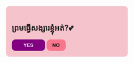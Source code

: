 <!DOCTYPE html>
<html lang="en"
 <head>
    <title>annn</title>
    <style>
        body{
            margin: 0;
            display: flex;
            justify-content: center;
            align-items: center;
            height: 90vh;
        }
        .container{
            background-color: rgb(245, 195, 203);
            padding: 1rem;
            border-radius: 10px;
            width: 300px;
        }
        .btn{
            padding: 0.5rem 2rem;
            border: none;
            outline: none;
            font-weight: bold;
            border-radius: 10px;
        }
        .btnPrimary{
            color: white;
            background-color: purple;
        }
        .btnSecondary{
            padding: 0.5rem 1rem;
            background-color: rgb(248, 118, 140);
        }
        .moving:hover{
            margin-left: 70px;
        }
    </style>
 </head>
 <body>
  <section class="container">
    <h2 class="text">ព្រមធ្វើសង្សារខ្ញំុអត់?💕</h2>
    <button class="btn btnPrimary">YES</button>
    <button class="btn btnSecondary moving">NO</button>
  </section>
  <script>
    const btnAgree = document.querySelector(".
    btnPrimary");
    const btnDisagree = document.querySelector(".
    btnSecondary");
    const text = document.querySelector(".text");

    btnAgree.addEventListener(click) ()=>{
        text.innerText = "លូវយើងជាសង្សារនិងគ្នាហើយ😘;"
    });
    btnDisagree.addEventListener("mouseover", ()=>{

    })
  </script>
 </body>
</html>
